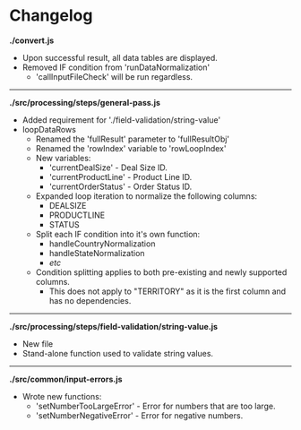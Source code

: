 # Changelog

**./convert.js**
* Upon successful result, all data tables are displayed.
* Removed IF condition from 'runDataNormalization'
	* 'callInputFileCheck' will be run regardless.

---

**./src/processing/steps/general-pass.js**
* Added requirement for  './field-validation/string-value'
* loopDataRows
	* Renamed the 'fullResult' parameter to 'fullResultObj'
	* Renamed the 'rowIndex' variable to 'rowLoopIndex'
	* New variables:
		* 'currentDealSize' - Deal Size ID.
		* 'currentProductLine' - Product Line ID.
		* 'currentOrderStatus' - Order Status ID.
	* Expanded loop iteration to normalize the following columns:
		* DEALSIZE
		* PRODUCTLINE
		* STATUS
	* Split each IF condition into it's own function:
		* handleCountryNormalization
		* handleStateNormalization
		* *etc*
	* Condition splitting applies to both pre-existing and newly supported columns.
		* This does not apply to "TERRITORY" as it is the first column and has no dependencies.

---

**./src/processing/steps/field-validation/string-value.js**
* New file
* Stand-alone function used to validate string values.

---

**./src/common/input-errors.js**
* Wrote new functions:
	* 'setNumberTooLargeError' - Error for numbers that are too large.
	* 'setNumberNegativeError' - Error for negative numbers.
